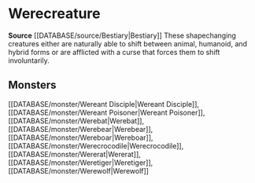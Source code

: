 ﻿---
id: '243'
name: Werecreature
rarity: Common
source: '[[DATABASE/source/Bestiary|Bestiary]]'
trait:
- Werecreature
type: Trait

---
# Werecreature

**Source** [[DATABASE/source/Bestiary|Bestiary]]
These shapechanging creatures either are naturally able to shift between animal, humanoid, and hybrid forms or are afflicted with a curse that forces them to shift involuntarily.

## Monsters

[[DATABASE/monster/Wereant Disciple|Wereant Disciple]], [[DATABASE/monster/Wereant Poisoner|Wereant Poisoner]], [[DATABASE/monster/Werebat|Werebat]], [[DATABASE/monster/Werebear|Werebear]], [[DATABASE/monster/Wereboar|Wereboar]], [[DATABASE/monster/Werecrocodile|Werecrocodile]], [[DATABASE/monster/Wererat|Wererat]], [[DATABASE/monster/Weretiger|Weretiger]], [[DATABASE/monster/Werewolf|Werewolf]]